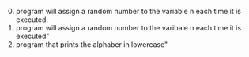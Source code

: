0. program will assign a random number to the variable n each time it is executed.
1. program will assign a random number to the varibale n each time it is executed"
2. program that prints the alphaber in lowercase"
